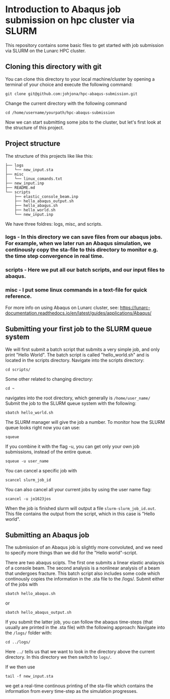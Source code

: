 # Introduction to Abaqus job submission on hpc cluster via SLURM

This repository contains some basic files to get started with job submission via SLURM on the Lunarc HPC cluster. 

## Cloning this directory with git

You can clone this directory to your local machine/cluster by opening a terminal of your choice and execute the following command:
```
git clone git@github.com:johjona/hpc-abaqus-submission.git
```
Change the current directory with the following command
```
cd /home/username/yourpath/hpc-abaqus-submission
```
Now we can start submitting some jobs to the cluster, but let's first look at the structure of this project.

## Project structure

The structure of this projects like like this:
```
├── logs
│   └── new_input.sta
├── misc
│   └── linux_comands.txt
├── new_input.inp
├── README.md
└── scripts
    ├── elastic_console_beam.inp
    ├── hello_abaqus_output.sh
    ├── hello_abaqus.sh
    ├── hello_world.sh
    └── new_input.inp
```
We have three foldres: logs, misc, and scripts. 

### logs - In this directory we can save files from our abaqus jobs. For example, when we later run an Abaqus simulation, we continously copy the sta-file to this directory to monitor e.g. the time step convergence in real time.

### scripts - Here we put all our batch scripts, and our input files to abaqus.

### misc - I put some linux commands in a text-file for quick reference.

For more info on using Abaqus on Lunarc cluster, see: https://lunarc-documentation.readthedocs.io/en/latest/guides/applications/Abaqus/

## Submitting your first job to the SLURM queue system

We will first submit a batch script that submits a very simple job, and only print "Hello World". The batch script is called "hello_world.sh" and is located in the scripts directory. Navigate into the scripts directory:
```
cd scripts/
```
Some other related to changing directory:
```
cd ~
```
navigates into the root directory, which generally is ```/home/user_name/```
Submit the job to the SLURM queue system with the following:
```
sbatch hello_world.sh
```
The SLURM manager will give the job a number. To monitor how the SLURM queue looks right now you can use:
```
squeue
```
If you combine it with the flag -u, you can get only your own job submissions, instead of the entire queue.
```
squeue -u user_name
```
You can cancel a specific job with
```
scancel slurm_job_id
```
You can also cancel all your current jobs by using the user name flag:
```
scancel -u jo1623jos
```
When the job is finished slurm will output a file ```slurm-slurm_job_id.out```. This file contains the output from the script, which in this case is "Hello world".

## Submitting an Abaqus job

The submission of an Abaqus job is slightly more convoluted, and we need to specify more things than we did for the "Hello world"-script. 

There are two abaqus scipts. The first one submits a linear elastic analaysis of a console beam. The second analysis is a nonlinear analysis of a beam that undergoes fracture. This batch script also includes some code which continously copies the information in the .sta file to the /logs/. Submit either of the jobs with
```
sbatch hello_abaqus.sh
```
or 
```
sbatch hello_abaqus_output.sh
```
If you submit the latter job, you can follow the abaqus time-steps (that usually are printed in the .sta file) with the following approach: Navigate into the ```/logs/``` folder with:
```
cd ../logs/
```
Here ```../``` tells us that we want to look in the directory above the current directory. In this directory we then switch to ```logs/```. 

If we then use

```
tail -f new_input.sta
```
we get a real-time continous printing of the sta-file which contains the information from every time-step as the simulation progresses.







